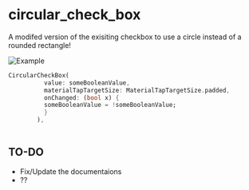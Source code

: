 # circular_check_box

A modifed version of the exisiting checkbox to use a circle instead of a rounded rectangle!

![](https://media.giphy.com/media/1ppul2n7LpKNZieMp1/giphy.gif "Example")

```Dart
CircularCheckBox(
          value: someBooleanValue,
          materialTapTargetSize: MaterialTapTargetSize.padded,
          onChanged: (bool x) {
          someBooleanValue = !someBooleanValue;
          }
        ),
       
```

## TO-DO
- Fix/Update the documentaions
- ??


